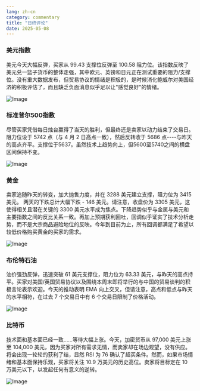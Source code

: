 ```yaml
---
lang: zh-cn
category: commentary
title: "日终评论"
date: 2025-05-08
---
```


### 美元指数

美元今天大幅反弹，买家从 99.43 支撑位反弹至 100.58 阻力位。该指数反映了美元兑一篮子货币的整体走强，其中欧元、英镑和日元正在测试重要的阻力/支撑位。没有重大数据发布，但贸易协议的情绪是积极的，是时候消化鲍威尔对美国经济的积极评估了，而且缺乏负面消息似乎足以让"感觉良好"的情绪。

![Image](https://markleighedu.github.io/img/May-2025/08-May-2025/usdindex.jpg)

### 标准普尔500指数

尽管买家凭借每日烛台赢得了当天的胜利，但最终还是卖家以动力结束了交易日。阻力位设于 5742 点（与 4 月 2 日高点一致），然后反转收于 5686 点----与昨天的高点齐平。支撑位于5637。虽然技术上趋势向上，但5600至5740之间的横盘区间保持不变。 

![Image](https://markleighedu.github.io/img/May-2025/08-May-2025/sp500.jpg)

### 黄金

卖家追随昨天的转变，加大抛售力度，并在 3288 美元建立支撑，阻力位为 3415 美元。  两天的下跌总计大幅下跌 - 146 美元。请注意，收盘价为 3305 美元，这使得相关且潜在关键的 3300 美元水平成为焦点。下降趋势似乎与金属与美元和主要指数之间的反比关系一致。再加上预期获利回吐，回调似乎证实了技术分析走势，而不是大宗商品避险地位的反映。今年到目前为止，所有回调都满足了希望以较低价格购买黄金的买家的需求。 

![Image](https://markleighedu.github.io/img/May-2025/08-May-2025/gold.jpg)

### 布伦特石油

油价强劲反弹，迅速突破 61 美元支撑位，阻力位为 63.33 美元，与昨天的高点持平。买家对美国/英国贸易协议以及围绕本周末即将举行的与中国的贸易谈判的积极言论表示欢迎。今天的推动表明 EMA 向上交叉，但请注意，高点和低点与昨天的水平相符，在过去 7 个交易日中有 6 个交易日限制了价格活动。

![Image](https://markleighedu.github.io/img/May-2025/08-May-2025/brentoil.jpg)

### 比特币

技术面和基本面已经一致……等待大幅上涨。今天，加密货币从 97,000 美元上涨至 104,000 美元，因为买家对所有需求无情，而卖家却在场边观望，没有供应。将会出现一轮轮的获利了结，显然 RSI 为 76 确认了超买条件。然而，如果市场情绪和基本面保持乐观，买家将关注 10.9 万美元的历史高位。卖家将目标定在 10 万美元以下，以发起任何有意义的逆转。

![Image](https://markleighedu.github.io/img/May-2025/08-May-2025/bitcoin.jpg)


